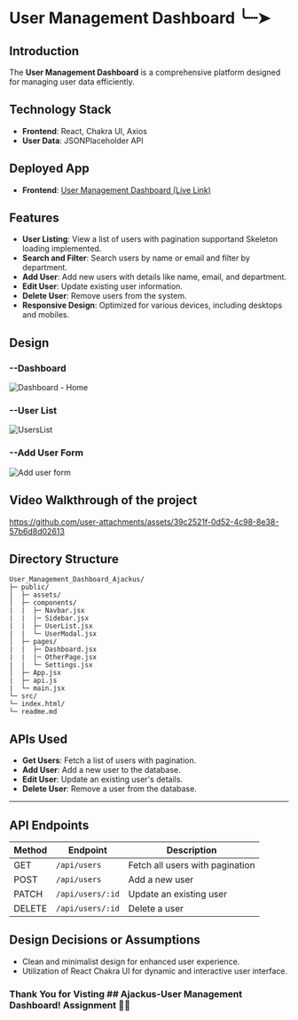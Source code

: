  # User Management Dashboard ╰┈➤

## Introduction
The **User Management Dashboard** is a comprehensive platform designed for managing user data efficiently.

## Technology Stack
- **Frontend**: React, Chakra UI, Axios
- **User Data**:  JSONPlaceholder API

## Deployed App
- **Frontend**: [User Management Dashboard (Live Link)](https://ajackus-user-management-dashboard-gamma.vercel.app/)

## Features
- **User Listing**: View a list of users with pagination supportand Skeleton loading implemented.
- **Search and Filter**: Search users by name or email and filter by department.
- **Add User**: Add new users with details like name, email, and department.
- **Edit User**: Update existing user information.
- **Delete User**: Remove users from the system.
- **Responsive Design**: Optimized for various devices, including desktops and mobiles.

## Design
### --Dashboard

![Dashboard - Home](https://github.com/user-attachments/assets/e027a6d7-417b-4b89-a6ec-f1db0586104e)


### --User List

![UsersList](https://github.com/user-attachments/assets/fbd3bb65-0b2f-404c-8ec9-76af483c7866)


### --Add User Form

![Add user form](https://github.com/user-attachments/assets/301bdad0-7ad6-433e-80a2-1caff2d200e6)


## Video Walkthrough of the project

https://github.com/user-attachments/assets/39c2521f-0d52-4c98-8e38-57b6d8d02613

## Directory Structure
```
User_Management_Dashboard_Ajackus/
├─ public/
│  ├─ assets/
│  ├─ components/
|  |  ├─ Navbar.jsx
|  |  |─ Sidebar.jsx
|  |  ├─ UserList.jsx
|  |  └─ UserModal.jsx
│  ├─ pages/
|  |  ├─ Dashboard.jsx
|  |  |─ OtherPage.jsx
|  |  └─ Settings.jsx
│  ├─ App.jsx
|  ├─ api.js
|  └─ main.jsx
└─ src/
└─ index.html/
└─ readme.md
```

## APIs Used
- **Get Users**: Fetch a list of users with pagination.
- **Add User**: Add a new user to the database.
- **Edit User**: Update an existing user's details.
- **Delete User**: Remove a user from the database.

---

## API Endpoints
| Method | Endpoint          | Description                     |
|--------|-------------------|---------------------------------|
| GET    | `/api/users`      | Fetch all users with pagination |
| POST   | `/api/users`      | Add a new user                  |
| PATCH    | `/api/users/:id`  | Update an existing user         |
| DELETE | `/api/users/:id`  | Delete a user                   |

## Design Decisions or Assumptions
- Clean and minimalist design for enhanced user experience.
- Utilization of React Chakra UI for dynamic and interactive user interface.

### Thank You for Visting ## Ajackus-User Management Dashboard! Assignment 📅🚀
